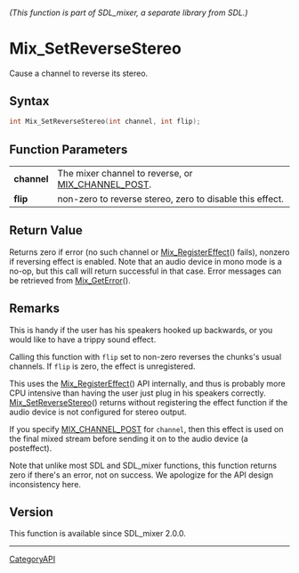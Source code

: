 ###### (This function is part of SDL_mixer, a separate library from SDL.)
# Mix_SetReverseStereo

Cause a channel to reverse its stereo.

## Syntax

```c
int Mix_SetReverseStereo(int channel, int flip);

```

## Function Parameters

|                 |                                                                        |
| --------------- | ---------------------------------------------------------------------- |
| **channel**     | The mixer channel to reverse, or [MIX_CHANNEL_POST](MIX_CHANNEL_POST). |
| **flip**        | non-zero to reverse stereo, zero to disable this effect.               |

## Return Value

Returns zero if error (no such channel or
[Mix_RegisterEffect](Mix_RegisterEffect)() fails), nonzero if reversing
effect is enabled. Note that an audio device in mono mode is a no-op, but
this call will return successful in that case. Error messages can be
retrieved from [Mix_GetError](Mix_GetError)().

## Remarks

This is handy if the user has his speakers hooked up backwards, or you
would like to have a trippy sound effect.

Calling this function with `flip` set to non-zero reverses the chunks's
usual channels. If `flip` is zero, the effect is unregistered.

This uses the [Mix_RegisterEffect](Mix_RegisterEffect)() API internally,
and thus is probably more CPU intensive than having the user just plug in
his speakers correctly. [Mix_SetReverseStereo](Mix_SetReverseStereo)()
returns without registering the effect function if the audio device is not
configured for stereo output.

If you specify [MIX_CHANNEL_POST](MIX_CHANNEL_POST) for `channel`, then
this effect is used on the final mixed stream before sending it on to the
audio device (a posteffect).

Note that unlike most SDL and SDL_mixer functions, this function returns
zero if there's an error, not on success. We apologize for the API design
inconsistency here.

## Version

This function is available since SDL_mixer 2.0.0.

----
[CategoryAPI](CategoryAPI)

